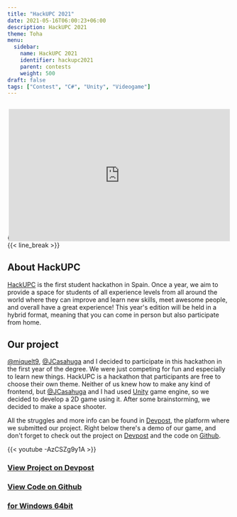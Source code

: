 ```yaml
---
title: "HackUPC 2021"
date: 2021-05-16T06:00:23+06:00
description: HackUPC 2021
theme: Toha
menu:
  sidebar:
    name: HackUPC 2021
    identifier: hackupc2021
    parent: contests
    weight: 500
draft: false
tags: ["Contest", "C#", "Unity", "Videogame"]
---
```


<div style="position:relative;padding-bottom:55.66%;     zoom: 0.9;
    -webkit-transform: scale(0.9);
    -moz-transform: scale(0.9);
    transform: scale(0.9)">
 <iframe style="width:110%;height:118%;position:absolute; margin-left: -5%; marginheight: px"
 frameborder="0"
 src="
https://bernatbc.me/webgl/SpaceShooterWebGL/index.html
"
mozallowfullscreen="true" allow="autoplay; fullscreen" style="border:0px #000000 none;" name="SpaceShooter" scrolling="no" msallowfullscreen="true" allowfullscreen="true" webkitallowfullscreen="true" allowtransparency="true"
>
</iframe>
</div>

{{< line_break >}}
{{< line_break >}}
{{< line_break >}}
{{< line_break >}}
{{< line_break >}}

## About HackUPC
[HackUPC](https://hackupc.com/) is the first student hackathon in Spain. Once a year, we aim to provide a space for students of all experience levels from all around the world where they can improve and learn new skills, meet awesome people, and overall have a great experience! This year's edition will be held in a hybrid format, meaning that you can come in person but also participate from home.

## Our project
[@miquelt9](https://github.com/miquelt9), [@JCasahuga](https://github.com/JCasahuga) and I decided to participate in this hackathon in the first year of the degree. We were just competing for fun and especially to learn new things. HackUPC is a hackathon that participants are free to choose their own theme. Neither of us knew how to make any kind of frontend, but [@JCasahuga](https://github.com/JCasahuga) and I had used [<i class="fa-brands fa-unity"></i>Unity](https://unity.com/) game engine, so we decided to develop a 2D game using it. After some brainstorming, we decided to make a space shooter.

All the struggles and more info can be found in [Devpost](https://devpost.com/software/spaceshooter-5hi4of), the platform where we submitted our project. Right below there's a demo of our game, and don't forget to check out the project on [Devpost](https://devpost.com/software/spaceshooter-5hi4of) and the code on [<i class="fab fa-github"></i>Github](https://github.com/BernatBC/Coding-Competitions/tree/main/HackUPC2021).

{{< youtube -AzCSZg9y1A >}}

### [View Project on Devpost](https://devpost.com/software/spaceshooter-5hi4of)

### [View Code on <i class="fab fa-github"></i>Github](https://github.com/BernatBC/Coding-Competitions/tree/main/HackUPC2021)

### [<i class="fa-solid fa-cloud-arrow-down"></i> for <i class="fa-brands fa-windows"></i>Windows 64bit](https://github.com/BernatBC/Coding-Competitions/raw/main/HackUPC2021/Build.rar)